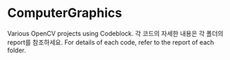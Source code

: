 # ComputerGraphics
Various OpenCV projects using Codeblock.
각 코드의 자세한 내용은 각 폴더의 report를 참조하세요.
For details of each code, refer to the report of each folder.
